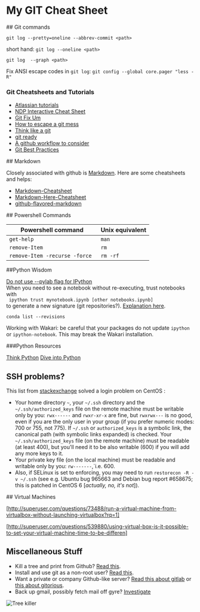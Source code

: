 # My GIT Cheat Sheet

##<a name="git"></a> Git commands

`git log --pretty=oneline --abbrev-commit <path>` 

short hand: `git log --oneline <path>`

`git log  --graph <path>`

Fix ANSI escape codes in `git log`: `git config --global core.pager "less -R"`

### Git Cheatsheets and Tutorials

- [Atlassian tutorials](https://www.atlassian.com/git/tutorials/)
- [NDP Interactive Cheat Sheet](http://ndpsoftware.com/git-cheatsheet.html)
- [Git Fix Um](http://sethrobertson.github.io/GitFixUm/fixup.html)
- [How to escape a git mess](http://justinhileman.info/article/git-pretty/git-pretty.png)
- [Think like a git](http://think-like-a-git.net/)
- [git ready](http://gitready.com/)
- [A github workflow to consider](http://blog.spreedly.com/2014/06/24/merge-pull-request-considered-harmful/#.VGerbPnF98E)
- [Git Best Practices](http://sethrobertson.github.io/GitBestPractices/)

##<a name="markdown"></a> Markdown

Closely associated with github is [Markdown](http://daringfireball.net/projects/markdown/syntax). Here are some cheatsheets and helps:

- [Markdown-Cheatsheet](https://github.com/adam-p/markdown-here/wiki/Markdown-Cheatsheet)
- [Markdown-Here-Cheatsheet](https://github.com/adam-p/markdown-here/wiki/Markdown-Here-Cheatsheet)
- [github-flavored-markdown](https://help.github.com/articles/github-flavored-markdown/)   

##<a name="powershell"></a> Powershell Commands

|Powershell command| Unix equivalent|
|---|---|
| `get-help` | `man` |
| `remove-Item` | `rm` |
| `remove-Item -recurse -force ` | ` rm -rf ` |


##<a name="python"></a>Python Wisdom

[Do not use --pylab flag for IPython](http://nbviewer.ipython.org/github/Carreau/posts/blob/master/10-No-PyLab-Thanks.ipynb)   
When you need to see a notebook without re-executing, trust notebooks with     
``` ipython trust mynotebook.ipynb [other notebooks.ipynb]```   
to generate a new signature (git repositories?). [Explanation here](http://ipython.org/ipython-doc/dev/notebook/notebook.html).  

``` conda list --revisions ```

Working with Wakari: be careful that your packages do not update `ipython` or `ipython-notebook`. This may break the Wakari installation.


###Python Resources<a name="python_resources"></a>

[Think Python](http://www.greenteapress.com/thinkpython/html/index.html)
[Dive into Python](http://www.diveintopython.net/index.html)


## SSH problems?

This list from [stackexchange](http://stackexchange.com/) solved a login problem on CentOS :
- Your home directory `~`, your `~/.ssh` directory and the `~/.ssh/authorized_keys` file on the remote machine must be writable only by you: `rwx------` and `rwxr-xr-x` are fine, but `rwxrwx---` is no good,  even if you are the only user in your group (if you prefer numeric modes: 700 or 755, not 775).
If `~/.ssh` or `authorized_keys` is a symbolic link, the canonical path (with symbolic links expanded) is checked.
Your `~/.ssh/authorized_keys` file (on the remote machine) must be readable (at least 400), but you'll need it to be also writable (600) if you will add any more keys to it.
- Your private key file (on the local machine) must be readable and writable only by you: `rw-------`,`i.e. 600.
- Also, if SELinux is set to enforcing, you may need to run `restorecon -R -v ~/.ssh` (see e.g. Ubuntu bug 965663 and Debian bug report #658675; this is patched in CentOS 6 [*actually, no, it's not*]).

##<a name="vms"></a> Virtual Machines

[http://superuser.com/questions/73488/run-a-virtual-machine-from-virtualbox-without-launching-virtualbox?rq=1]

[http://superuser.com/questions/539880/using-virtual-box-is-it-possible-to-set-your-virtual-machine-time-to-be-differen]

## Miscellaneous Stuff

- Kill a tree and print from Github? [Read this](https://gitprint.com/).  
- Install and use git as a non-root user? [Read this](http://joemaller.com/908/how-to-install-git-on-a-shared-host/).   
- Want a private or company Github-like server? [Read this about gitlab](https://about.gitlab.com/gitlab-ce/) or [this about gitorious](http://getgitorious.com/). 
- Back up gmail, possibly fetch mail off gyre?  [Investigate](http://gmvault.org/download.html)


![Tree killer](images/04142010inset2.jpg) 



